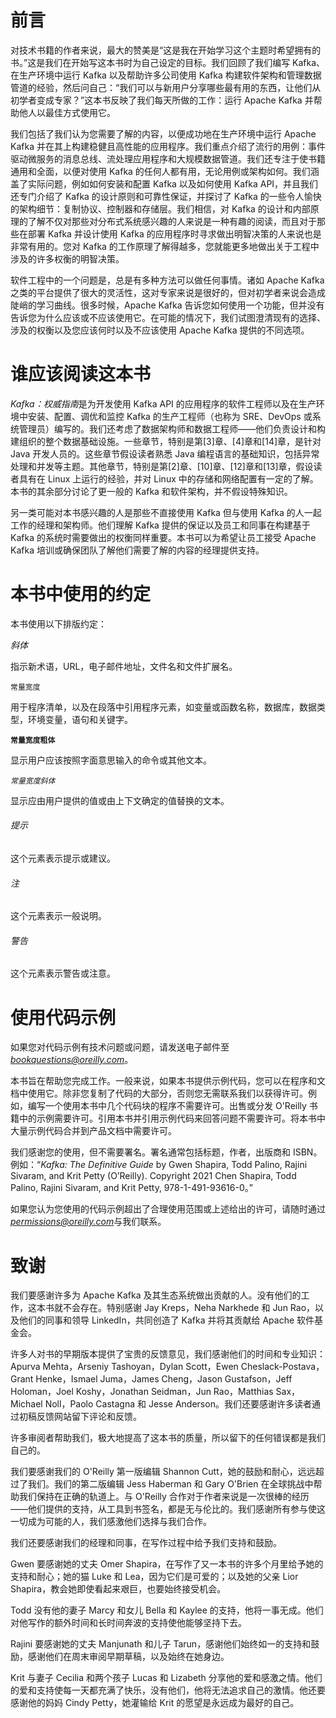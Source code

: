 # 前言

对技术书籍的作者来说，最大的赞美是“这是我在开始学习这个主题时希望拥有的书。”这是我们在开始写这本书时为自己设定的目标。我们回顾了我们编写 Kafka、在生产环境中运行 Kafka 以及帮助许多公司使用 Kafka 构建软件架构和管理数据管道的经验，然后问自己：“我们可以与新用户分享哪些最有用的东西，让他们从初学者变成专家？”这本书反映了我们每天所做的工作：运行 Apache Kafka 并帮助他人以最佳方式使用它。

我们包括了我们认为您需要了解的内容，以便成功地在生产环境中运行 Apache Kafka 并在其上构建稳健且高性能的应用程序。我们重点介绍了流行的用例：事件驱动微服务的消息总线、流处理应用程序和大规模数据管道。我们还专注于使书籍通用和全面，以便对使用 Kafka 的任何人都有用，无论用例或架构如何。我们涵盖了实际问题，例如如何安装和配置 Kafka 以及如何使用 Kafka API，并且我们还专门介绍了 Kafka 的设计原则和可靠性保证，并探讨了 Kafka 的一些令人愉快的架构细节：复制协议、控制器和存储层。我们相信，对 Kafka 的设计和内部原理的了解不仅对那些对分布式系统感兴趣的人来说是一种有趣的阅读，而且对于那些在部署 Kafka 并设计使用 Kafka 的应用程序时寻求做出明智决策的人来说也是非常有用的。您对 Kafka 的工作原理了解得越多，您就能更多地做出关于工程中涉及的许多权衡的明智决策。

软件工程中的一个问题是，总是有多种方法可以做任何事情。诸如 Apache Kafka 之类的平台提供了很大的灵活性，这对专家来说是很好的，但对初学者来说会造成陡峭的学习曲线。很多时候，Apache Kafka 告诉您如何使用一个功能，但并没有告诉您为什么应该或不应该使用它。在可能的情况下，我们试图澄清现有的选择、涉及的权衡以及您应该何时以及不应该使用 Apache Kafka 提供的不同选项。

# 谁应该阅读这本书

*Kafka：权威指南*是为开发使用 Kafka API 的应用程序的软件工程师以及在生产环境中安装、配置、调优和监控 Kafka 的生产工程师（也称为 SRE、DevOps 或系统管理员）编写的。我们还考虑了数据架构师和数据工程师——他们负责设计和构建组织的整个数据基础设施。一些章节，特别是第[3]章、[4]章和[14]章，是针对 Java 开发人员的。这些章节假设读者熟悉 Java 编程语言的基础知识，包括异常处理和并发等主题。其他章节，特别是第[2]章、[10]章、[12]章和[13]章，假设读者具有在 Linux 上运行的经验，并对 Linux 中的存储和网络配置有一定的了解。本书的其余部分讨论了更一般的 Kafka 和软件架构，并不假设特殊知识。

另一类可能对本书感兴趣的人是那些不直接使用 Kafka 但与使用 Kafka 的人一起工作的经理和架构师。他们理解 Kafka 提供的保证以及员工和同事在构建基于 Kafka 的系统时需要做出的权衡同样重要。本书可以为希望让员工接受 Apache Kafka 培训或确保团队了解他们需要了解的内容的经理提供支持。

# 本书中使用的约定

本书使用以下排版约定：

*斜体*

指示新术语，URL，电子邮件地址，文件名和文件扩展名。

`常量宽度`

用于程序清单，以及在段落中引用程序元素，如变量或函数名称，数据库，数据类型，环境变量，语句和关键字。

**`常量宽度粗体`**

显示用户应该按照字面意思输入的命令或其他文本。

*`常量宽度斜体`*

显示应由用户提供的值或由上下文确定的值替换的文本。

###### 提示

这个元素表示提示或建议。

###### 注

这个元素表示一般说明。

###### 警告

这个元素表示警告或注意。

# 使用代码示例

如果您对代码示例有技术问题或问题，请发送电子邮件至*bookquestions@oreilly.com*。

本书旨在帮助您完成工作。一般来说，如果本书提供示例代码，您可以在程序和文档中使用它。除非您复制了代码的大部分，否则您无需联系我们以获得许可。例如，编写一个使用本书中几个代码块的程序不需要许可。出售或分发 O'Reilly 书籍中的示例需要许可。引用本书并引用示例代码来回答问题不需要许可。将本书中大量示例代码合并到产品文档中需要许可。

我们感谢您的使用，但不需要署名。署名通常包括标题，作者，出版商和 ISBN。例如：“*Kafka: The Definitive Guide* by Gwen Shapira, Todd Palino, Rajini Sivaram, and Krit Petty (O’Reilly). Copyright 2021 Chen Shapira, Todd Palino, Rajini Sivaram, and Krit Petty, 978-1-491-93616-0。”

如果您认为您使用的代码示例超出了合理使用范围或上述给出的许可，请随时通过*permissions@oreilly.com*与我们联系。


# 致谢

我们要感谢许多为 Apache Kafka 及其生态系统做出贡献的人。没有他们的工作，这本书就不会存在。特别感谢 Jay Kreps，Neha Narkhede 和 Jun Rao，以及他们的同事和领导 LinkedIn，共同创造了 Kafka 并将其贡献给 Apache 软件基金会。

许多人对书的早期版本提供了宝贵的反馈意见，我们感谢他们的时间和专业知识：Apurva Mehta，Arseniy Tashoyan，Dylan Scott，Ewen Cheslack-Postava，Grant Henke，Ismael Juma，James Cheng，Jason Gustafson，Jeff Holoman，Joel Koshy，Jonathan Seidman，Jun Rao，Matthias Sax，Michael Noll，Paolo Castagna 和 Jesse Anderson。我们还要感谢许多读者通过初稿反馈网站留下评论和反馈。

许多审阅者帮助我们，极大地提高了这本书的质量，所以留下的任何错误都是我们自己的。

我们要感谢我们的 O'Reilly 第一版编辑 Shannon Cutt，她的鼓励和耐心，远远超过了我们。我们的第二版编辑 Jess Haberman 和 Gary O'Brien 在全球挑战中帮助我们保持在正确的轨道上。与 O'Reilly 合作对于作者来说是一次很棒的经历——他们提供的支持，从工具到书签名，都是无与伦比的。我们感谢所有参与使这一切成为可能的人，我们感激他们选择与我们合作。

我们还要感谢我们的经理和同事，在写作过程中给予我们支持和鼓励。

Gwen 要感谢她的丈夫 Omer Shapira，在写作了又一本书的许多个月里给予她的支持和耐心；她的猫 Luke 和 Lea，因为它们是可爱的；以及她的父亲 Lior Shapira，教会她即使看起来艰巨，也要始终接受机会。

Todd 没有他的妻子 Marcy 和女儿 Bella 和 Kaylee 的支持，他将一事无成。他们对他写作的额外时间和长时间奔波的支持使他能够坚持下去。

Rajini 要感谢她的丈夫 Manjunath 和儿子 Tarun，感谢他们始终如一的支持和鼓励，感谢他们在周末审阅早期草稿，以及始终在她身边。

Krit 与妻子 Cecilia 和两个孩子 Lucas 和 Lizabeth 分享他的爱和感激之情。他们的爱和支持使每一天都充满了快乐，没有他们，他将无法追求自己的激情。他还要感谢他的妈妈 Cindy Petty，她灌输给 Krit 的愿望是永远成为最好的自己。
